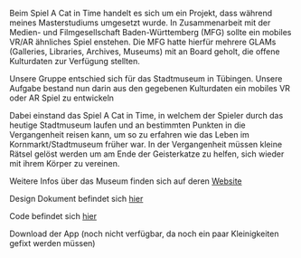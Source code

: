 Beim Spiel A Cat in Time handelt es sich um ein Projekt, dass während meines Masterstudiums umgesetzt wurde. 
In Zusammenarbeit mit der Medien- und Filmgesellschaft Baden-Württemberg (MFG) sollte ein mobiles VR/AR ähnliches Spiel enstehen.
Die MFG hatte hierfür mehrere GLAMs (Galleries, Libraries, Archives, Museums) mit an Board geholt, die offene Kulturdaten zur Verfügung stellten.

Unsere Gruppe entschied sich für das Stadtmuseum in Tübingen. Unsere Aufgabe bestand nun darin aus den gegebenen Kulturdaten ein mobiles VR oder AR Spiel zu entwickeln

Dabei einstand das Spiel A Cat in Time, in welchem der Spieler durch das heutige Stadtmuseum laufen und an bestimmten Punkten in die Vergangenheit reisen kann, um so zu erfahren wie das Leben im Kornmarkt/Stadtmuseum früher war.
In der Vergangenheit müssen kleine Rätsel gelöst werden um am Ende der Geisterkatze zu helfen, sich wieder mit ihrem Körper zu vereinen.

Weitere Infos über das Museum finden sich auf deren [Website](https://www.tuebingen.de/stadtmuseum/)

Design Dokument befindet sich [hier](Cat_Design.pdf)

Code befindet sich [hier](https://github.com/P34nut/A_Cat_In_Time)

Download der App (noch nicht verfügbar, da noch ein paar Kleinigkeiten gefixt werden müssen) <!---[hier]()---> 
